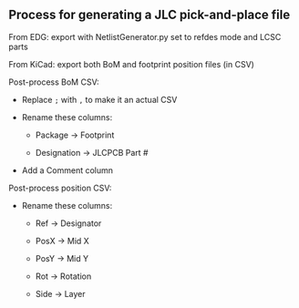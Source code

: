 ## Process for generating a JLC pick-and-place file

From EDG: export with NetlistGenerator.py set to refdes mode and LCSC parts

From KiCad: export both BoM and footprint position files (in CSV)

Post-process BoM CSV:

- Replace `;` with `,` to make it an actual CSV

- Rename these columns:
  
  - Package -> Footprint
  
  - Designation -> JLCPCB Part #

- Add a Comment column

Post-process position CSV:

- Rename these columns:
  
  - Ref -> Designator
  
  - PosX -> Mid X
  
  - PosY -> Mid Y
  
  - Rot -> Rotation
  
  - Side -> Layer